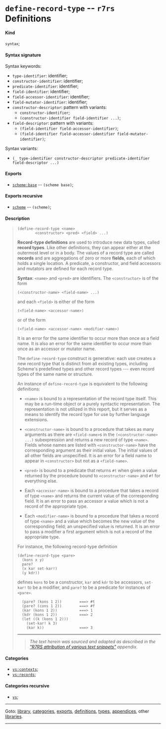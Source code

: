 

<a id='definition__r7rs__define-record-type'></a>

# `define-record-type` -- `r7rs` Definitions


<a id='definition__r7rs__define-record-type__kind'></a>

#### Kind

`syntax`;


<a id='definition__r7rs__define-record-type__syntax-signature'></a>

#### Syntax signature

Syntax keywords:
 * `type-identifier`: identifier;
 * `constructor-identifier`: identifier;
 * `predicate-identifier`: identifier;
 * `field-identifier`: identifier;
 * `field-accessor-identifier`: identifier;
 * `field-mutator-identifier`: identifier;
 * `constructor-descriptor`: pattern with variants:
   * `constructor-identifier`;
   * `(constructor-identifier field-identifier ...)`;
 * `field-descriptor`: pattern with variants:
   * `(field-identifier field-accessor-identifier)`;
   * `(field-identifier field-accessor-identifier field-mutator-identifier)`;

Syntax variants:
 * `(_ type-identifier constructor-descriptor predicate-identifier field-descriptor ...)`


<a id='definition__r7rs__define-record-type__exports'></a>

#### Exports

 * [`scheme:base`](../../r7rs/exports/scheme_3a_base.md#export__r7rs__scheme_3a_base) -- `(scheme base)`;


<a id='definition__r7rs__define-record-type__exports-recursive'></a>

#### Exports recursive

 * [`scheme`](../../r7rs/exports/scheme.md#export__r7rs__scheme) -- `(scheme)`;


<a id='definition__r7rs__define-record-type__description'></a>

#### Description

> ````
> (define-record-type <name>
>         <constructor> <pred> <field> ...)
> ````
> 
> 
> __Record-type definitions__ are used to introduce new data types, called
> __record types__.
> Like other definitions, they can appear either at the outermost level or in a body.
> The values of a record type are called __records__ and are
> aggregations of zero or more __fields__, each of which holds a single location.
> A predicate, a constructor, and field accessors and
> mutators are defined for each record type.
> 
> **Syntax**:
> `<name>` and `<pred>` are identifiers.
> The `<constructor>` is of the form
> ````
> (<constructor-name> <field-name> ...)
> ````
> and each `<field>` is either of the form
> ````
> (<field-name> <accessor-name>)
> ````
> or of the form
> ````
> (<field-name> <accessor-name> <modifier-name>)
> ````
> 
> It is an error for the same identifier to occur more than once as a
> field name.
> It is also an error for the same identifier to occur more than once
> as an accessor or mutator name.
> 
> The `define-record-type` construct is generative: each use creates a new record
> type that is distinct from all existing types, including Scheme's
> predefined types and other record types --- even record types of
> the same name or structure.
> 
> An instance of `define-record-type` is equivalent to the following
> definitions:
> 
>   * `<name>` is bound to a representation of the record type itself.
> This may be a run-time object or a purely syntactic representation.
> The representation is not utilized in this report, but it serves as a
> means to identify the record type for use by further language extensions.
> 
>   * `<constructor-name>` is bound to a procedure that takes as
>   many arguments as there are `<field-name>`s in the
>   `(<constructor-name> ...)` subexpression and returns a
>   new record of type `<name>`.  Fields whose names are listed with
>   `<constructor-name>` have the corresponding argument as their
>   initial value.  The initial values of all other fields are
>   unspecified.  It is an error for a field name to appear in
>   `<constructor>` but not as a `<field-name>`.
> 
>   * `<pred>` is bound to a predicate that returns `#t` when given a
>   value returned by the procedure bound to  `<constructor-name>` and `#f` for
>   everything else.
> 
>   * Each `<accessor-name>` is bound to a procedure that takes a record of
>   type `<name>` and returns the current value of the corresponding
>   field.  It is an error to pass an accessor a value which is not a
>   record of the appropriate type.
> 
>   * Each `<modifier-name>` is bound to a procedure that takes a record of
>   type `<name>` and a value which becomes the new value of the
>   corresponding field; an unspecified value is returned.  It is an
>   error to pass a modifier a first argument which is not a record of
>   the appropriate type.
> 
> For instance, the following record-type definition
> ````
> (define-record-type <pare>
>   (kons x y)
>   pare?
>   (x kar set-kar!)
>   (y kdr))
> ````
> defines `kons` to be a constructor, `kar` and `kdr`
> to be accessors, `set-kar!` to be a modifier, and `pare?`
> to be a predicate for instances of `<pare>`.
> 
> ````
>   (pare? (kons 1 2))        ===> #t
>   (pare? (cons 1 2))        ===> #f
>   (kar (kons 1 2))          ===> 1
>   (kdr (kons 1 2))          ===> 2
>   (let ((k (kons 1 2)))
>     (set-kar! k 3)
>     (kar k))                ===> 3
> ````
> 
> 
> ----
> > *The text herein was sourced and adapted as described in the ["R7RS attribution of various text snippets"](../../r7rs/appendices/attribution.md#appendix__r7rs__attribution) appendix.*


<a id='definition__r7rs__define-record-type__categories'></a>

#### Categories

 * [`vs:contexts`](../../r7rs/categories/vs_3a_contexts.md#category__r7rs__vs_3a_contexts);
 * [`vs:records`](../../r7rs/categories/vs_3a_records.md#category__r7rs__vs_3a_records);


<a id='definition__r7rs__define-record-type__categories-recursive'></a>

#### Categories recursive

 * [`vs`](../../r7rs/categories/vs.md#category__r7rs__vs);

----

Goto: [library](../../r7rs/_index.md#library__r7rs), [categories](../../r7rs/categories/_index.md#toc__r7rs__categories), [exports](../../r7rs/exports/_index.md#toc__r7rs__exports), [definitions](../../r7rs/definitions/_index.md#toc__r7rs__definitions), [types](../../r7rs/types/_index.md#toc__r7rs__types), [appendices](../../r7rs/appendices/_index.md#toc__r7rs__appendices), other [libraries](../../_libraries.md#toc__libraries).

----

